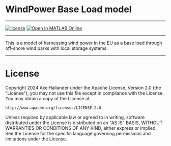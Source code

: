 # WindPower Base Load model
---------
[![license](https://img.shields.io/badge/license-Apache%202.0-black)](https://github.com/AxelHallander/Windpower-base-load-model/blob/main/LICENSE.md)
[![Open in MATLAB Online](https://www.mathworks.com/images/responsive/global/open-in-matlab-online.svg)](https://github.com/AxelHallander/startup/blob/main/LICENSE.md)

--------- 
This is a model of harnessing wind power in the EU as a base load through off-shore wind parks with local storage systems. 

---------
# License

Copyright 2024 AxelHallander under the Apache License, Version 2.0 (the "License");
you may not use this file except in compliance with the License.
You may obtain a copy of the License at

    http://www.apache.org/licenses/LICENSE-2.0

Unless required by applicable law or agreed to in writing, software
distributed under the License is distributed on an "AS IS" BASIS,
WITHOUT WARRANTIES OR CONDITIONS OF ANY KIND, either express or implied.
See the License for the specific language governing permissions and
limitations under the License.
